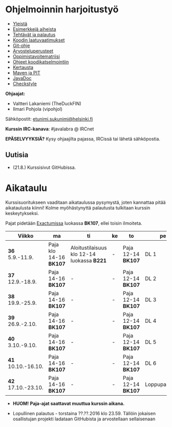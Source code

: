 # Ohjelmoinnin harjoitustyö
* [Yleistä](ohjeet/Yleista.md)
* [Esimerkkejä aiheista](ohjeet/Esimerkkeja-aiheista.md)
* [Tehtävät ja palautus](ohjeet/Tehtavat-ja-palautus.md)
* [Koodin laatuvaatimukset](ohjeet/Koodin-laatuvaatimukset.md)
* [Git-ohje](ohjeet/Git-ohje.md)
* [Arvosteluperusteet](ohjeet/Arvosteluperusteet.md)
* [Oppimistavoitematriisi](http://www.cs.helsinki.fi/courses/58160/matriisi)
* [Ohjeet koodikatselmointiin](ohjeet/Koodikatselmointi.md)
* [Kertausta](ohjeet/Kertausta.md)
* [Maven ja PIT](ohjeet/Maven-ja-PIT.md)
* [JavaDoc](ohjeet/JavaDoc.md)
* [Checkstyle](ohjeet/Checkstyle.md)

**Ohjaajat:**
* Valtteri Lakaniemi (TheDuckFIN)
* Ilmari Pohjola (vipohjol)

Sähköpostit: etunimi.sukunimi@helsinki.fi

**Kurssin IRC-kanava**:
\#javalabra @ IRCnet

**EPÄSELVYYKSIÄ?** Kysy ohjaajilta pajassa, IRCissä tai lähetä sähköpostia.

## Uutisia

* (21.8.) Kurssisivut GitHubissa. 

# Aikataulu

Kurssisuoritukseen vaaditaan aikataulussa pysymystä, joten kannattaa pitää aikataulusta kiinni! Kolme myöhästynyttä palautusta tulkitaan kurssin keskeytykseksi.

Pajat pidetään [Exactumissa](http://www.helsinki.fi/teknos/opetustilat/kumpula/gh2b/default.htm) luokassa **BK107**, ellei toisin ilmoiteta.

| Viikko | ma | ti | ke | to | pe | la | su |
| --- | --- | --- | --- | --- | --- | --- | --- |
| **36** <br> 5.9.-11.9. | Paja klo 14-16 **BK107** | Aloitustilaisuus klo 12-14 luokassa **B221** | - | Paja 12-14 **BK107** | DL 1 | - | - |
| **37** <br> 12.9.-18.9. | Paja 14-16 **BK107** | - | - | Paja 12-14 **BK107** | DL 2 | - | - |
| **38** <br> 19.9.-25.9.  | Paja 14-16 **BK107** | - | - | Paja 12-14 **BK107** | DL 3 | - | - |
| **39** <br> 26.9.-2.10.  | Paja 14-16 **BK107** | - | - | Paja 12-14 **BK107** | DL 4 | - | - |
| **40** <br> 3.10.-9.10. | Paja 14-16 **BK107** | - | - | Paja 12-14 **BK107** | DL 5 | - | - |
| **41** <br> 10.10.-16.10. | Paja 14-16 **BK107** | - | - | Paja 12-14 **BK107** | DL 6 | - | - |
| **42** <br> 17.10.-23.10. | Paja 14-16 **BK107** | - | - | Paja 12-14 **BK107** | Loppupalautus | - | - |

* **HUOM!** **Paja-ajat saattavat muuttua kurssin aikana.**

* Lopullinen palautus - torstaina ??.??.2016 klo 23.59. Tällöin jokaisen osallistujan projekti ladataan GitHubista ja arvostellaan sellaisenaan
